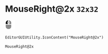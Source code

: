 # MouseRight@2x `32x32`
<img src="/img/MouseRight@2x.png" width=32 height=32>

``` CSharp
EditorGUIUtility.IconContent("MouseRight@2x")
```
```
MouseRight@2x
```
